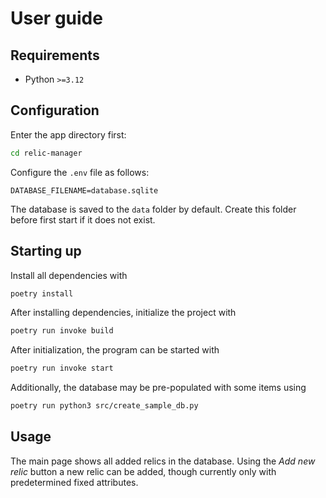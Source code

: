 # User guide

## Requirements

- Python `>=3.12`

## Configuration

Enter the app directory first:

```bash
cd relic-manager
```


Configure the `.env` file as follows:

```env
DATABASE_FILENAME=database.sqlite
```

The database is saved to the `data` folder by default. Create this folder before first start if it does not exist.

## Starting up

Install all dependencies with

```bash
poetry install
```

After installing dependencies, initialize the project with

```bash
poetry run invoke build
```

After initialization, the program can be started with

```bash
poetry run invoke start
```

Additionally, the database may be pre-populated with some items using

```bash
poetry run python3 src/create_sample_db.py
```

## Usage

The main page shows all added relics in the database. Using the *Add new relic* button a new relic can be added, though currently only with predetermined fixed attributes.
